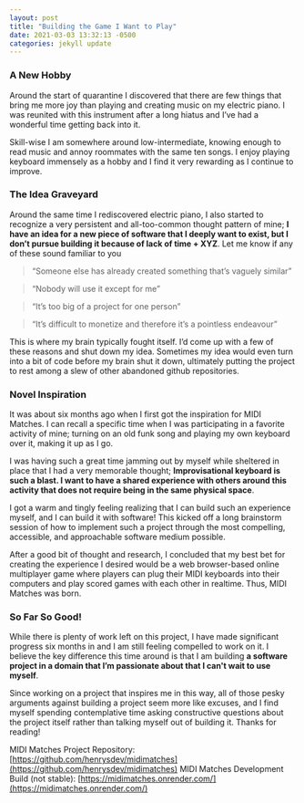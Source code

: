 ```yaml
---
layout: post
title: "Building the Game I Want to Play"
date: 2021-03-03 13:32:13 -0500
categories: jekyll update
---
```


### A New Hobby

Around the start of quarantine I discovered that there are few things that bring me more joy than playing and creating music on my electric piano. I was reunited with this instrument after a long hiatus and I’ve had a wonderful time getting back into it.

Skill-wise I am somewhere around low-intermediate, knowing enough to read music and annoy roommates with the same ten songs. I enjoy playing keyboard immensely as a hobby and I find it very rewarding as I continue to improve.

### The Idea Graveyard

Around the same time I rediscovered electric piano, I also started to recognize a very persistent and all-too-common thought pattern of mine; **I have an idea for a new piece of software that I deeply want to exist, but I don’t pursue building it because of lack of time + XYZ**. Let me know if any of these sound familiar to you

> “Someone else has already created something that’s vaguely similar”

> “Nobody will use it except for me”

> “It’s too big of a project for one person”

> “It’s difficult to monetize and therefore it’s a pointless endeavour”

This is where my brain typically fought itself. I’d come up with a few of these reasons and shut down my idea. Sometimes my idea would even turn into a bit of code before my brain shut it down, ultimately putting the project to rest among a slew of other abandoned github repositories.

### Novel Inspiration

It was about six months ago when I first got the inspiration for MIDI Matches. I can recall a specific time when I was participating in a favorite activity of mine; turning on an old funk song and playing my own keyboard over it, making it up as I go.

I was having such a great time jamming out by myself while sheltered in place that I had a very memorable thought; **Improvisational keyboard is such a blast. I want to have a shared experience with others around this activity that does not require being in the same physical space**.

I got a warm and tingly feeling realizing that I can build such an experience myself, and I can build it with software! This kicked off a long brainstorm session of how to implement such a project through the most compelling, accessible, and approachable software medium possible.

After a good bit of thought and research, I concluded that my best bet for creating the experience I desired would be a web browser-based online multiplayer game where players can plug their MIDI keyboards into their computers and play scored games with each other in realtime. Thus, MIDI Matches was born.

### So Far So Good!

While there is plenty of work left on this project, I have made significant progress six months in and I am still feeling compelled to work on it. I believe the key difference this time around is that I am building **a software project in a domain that I’m passionate about that I can't wait to use myself**.

Since working on a project that inspires me in this way, all of those pesky arguments against building a project seem more like excuses, and I find myself spending contemplative time asking constructive questions about the project itself rather than talking myself out of building it. Thanks for reading!

MIDI Matches Project Repository: [https://github.com/henrysdev/midimatches](https://github.com/henrysdev/midimatches)
MIDI Matches Development Build (not stable): [https://midimatches.onrender.com/](https://midimatches.onrender.com/)
